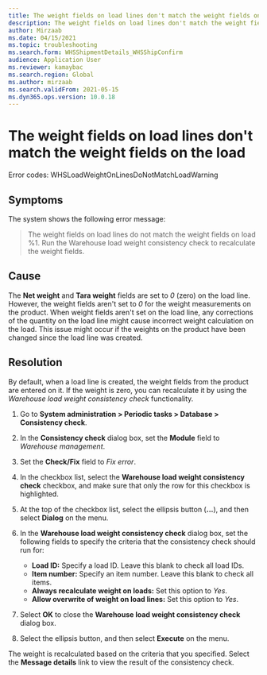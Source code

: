 ```yaml
---
title: The weight fields on load lines don't match the weight fields on the load
description: The weight fields on load lines don't match the weight fields on the load
author: Mirzaab
ms.date: 04/15/2021
ms.topic: troubleshooting
ms.search.form: WHSShipmentDetails_WHSShipConfirm
audience: Application User
ms.reviewer: kamaybac
ms.search.region: Global
ms.author: mirzaab
ms.search.validFrom: 2021-05-15
ms.dyn365.ops.version: 10.0.18
---
```


# The weight fields on load lines don't match the weight fields on the load

Error codes: WHSLoadWeightOnLinesDoNotMatchLoadWarning

## Symptoms

The system shows the following error message:

> The weight fields on load lines do not match the weight fields on load %1. Run the Warehouse load weight consistency check to recalculate the weight fields.

## Cause

The **Net weight** and **Tara weight** fields are set to *0* (zero) on the load line. However, the weight fields aren't set to *0* for the weight measurements on the product. When weight fields aren't set on the load line, any corrections of the quantity on the load line might cause incorrect weight calculation on the load. This issue might occur if the weights on the product have been changed since the load line was created.

## Resolution

By default, when a load line is created, the weight fields from the product are entered on it. If the weight is zero, you can recalculate it by using the *Warehouse load weight consistency check* functionality.

1. Go to **System administration \> Periodic tasks \> Database \> Consistency check**.
1. In the **Consistency check** dialog box, set the **Module** field to *Warehouse management*.
1. Set the **Check/Fix** field to *Fix error*.
1. In the checkbox list, select the **Warehouse load weight consistency check** checkbox, and make sure that only the row for this checkbox is highlighted.
1. At the top of the checkbox list, select the ellipsis button (**...**), and then select **Dialog** on the menu.
1. In the **Warehouse load weight consistency check** dialog box, set the following fields to specify the criteria that the consistency check should run for:

    - **Load ID:** Specify a load ID. Leave this blank to check all load IDs.
    - **Item number:** Specify an item number. Leave this blank to check all items.
    - **Always recalculate weight on loads:** Set this option to *Yes*.
    - **Allow overwrite of weight on load lines:** Set this option to *Yes*.

1. Select **OK** to close the **Warehouse load weight consistency check** dialog box.
1. Select the ellipsis button, and then select **Execute** on the menu.

The weight is recalculated based on the criteria that you specified. Select the **Message details** link to view the result of the consistency check.
